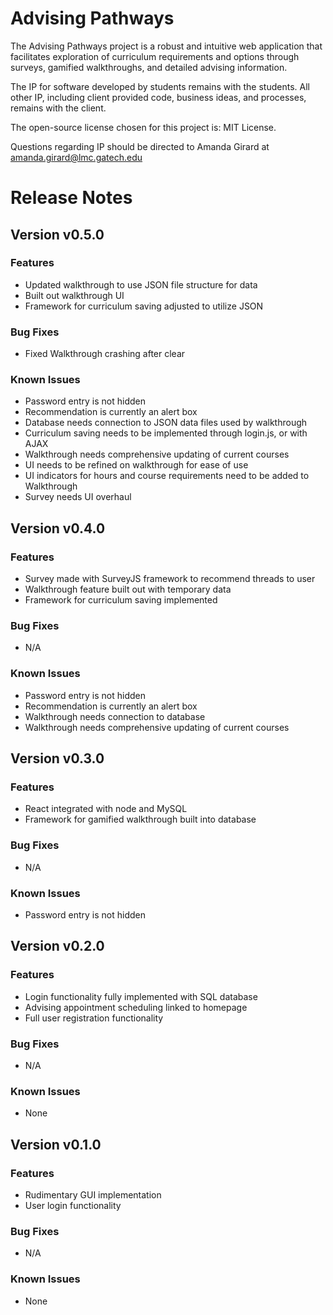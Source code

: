 # Advising Pathways

The Advising Pathways project is a robust and intuitive web application that facilitates exploration of curriculum requirements and options through surveys, gamified walkthroughs, and detailed advising information.

The IP for software developed by students remains with the students. All other IP, including
client provided code, business ideas, and processes, remains with the client.

The open-source license chosen for this project is: MIT License.

Questions regarding IP should be directed to Amanda Girard at amanda.girard@lmc.gatech.edu

# Release Notes

## Version v0.5.0

### Features

- Updated walkthrough to use JSON file structure for data
- Built out walkthrough UI
- Framework for curriculum saving adjusted to utilize JSON 

### Bug Fixes

- Fixed Walkthrough crashing after clear

### Known Issues

- Password entry is not hidden
- Recommendation is currently an alert box
- Database needs connection to JSON data files used by walkthrough
- Curriculum saving needs to be implemented through login.js, or with AJAX
- Walkthrough needs comprehensive updating of current courses
- UI needs to be refined on walkthrough for ease of use
- UI indicators for hours and course requirements need to be added to Walkthrough
- Survey needs UI overhaul

## Version v0.4.0

### Features

- Survey made with SurveyJS framework to recommend threads to user
- Walkthrough feature built out with temporary data
- Framework for curriculum saving implemented

### Bug Fixes

- N/A

### Known Issues

- Password entry is not hidden
- Recommendation is currently an alert box
- Walkthrough needs connection to database
- Walkthrough needs comprehensive updating of current courses

## Version v0.3.0

### Features

- React integrated with node and MySQL
- Framework for gamified walkthrough built into database

### Bug Fixes

- N/A

### Known Issues

- Password entry is not hidden

## Version v0.2.0

### Features

- Login functionality fully implemented with SQL database
- Advising appointment scheduling linked to homepage
- Full user registration functionality

### Bug Fixes

- N/A

### Known Issues

- None

## Version v0.1.0

### Features

- Rudimentary GUI implementation
- User login functionality

### Bug Fixes

- N/A

### Known Issues

- None
